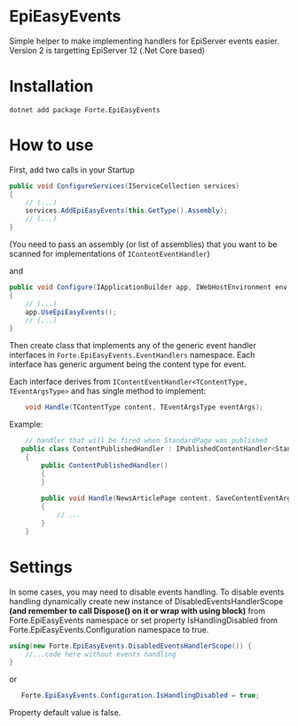 ﻿# EpiEasyEvents

Simple helper to make implementing handlers for EpiServer events easier. Version 2 is targetting EpiServer 12 (.Net Core based)

# Installation
`dotnet add package Forte.EpiEasyEvents`

# How to use

First, add two calls in your Startup
```cs
public void ConfigureServices(IServiceCollection services)
{
    // (...)
    services.AddEpiEasyEvents(this.GetType().Assembly); 
    // (...)
}
```
(You need to pass an assembly (or list of assemblies) that you want to be scanned for implementations of `IContentEventHandler`)

and
```cs
public void Configure(IApplicationBuilder app, IWebHostEnvironment env)
{
    // (...)
    app.UseEpiEasyEvents();
    // (...)
}
```


Then create class that implements any of the generic event handler interfaces in `Forte.EpiEasyEvents.EventHandlers` namespace. Each interface has generic argument being the content type for event.

Each interface derives from `IContentEventHandler<TContentType, TEventArgsType>` and has single method to implement: 
```cs
    void Handle(TContentType content, TEventArgsType eventArgs);
```


Example:

```cs
    // handler that will be fired when StandardPage was published
   public class ContentPublishedHandler : IPublishedContentHandler<StandardPage> 
    {
        public ContentPublishedHandler()
        {
        }
        
        public void Handle(NewsArticlePage content, SaveContentEventArgs eventArgs)
        {
            // ...
        }
    }
```

# Settings

In some cases, you may need to disable events handling. To disable events handling dynamically create new instance of DisabledEventsHandlerScope **(and remember to call Dispose() on it or wrap with using block)** from Forte.EpiEasyEvents namespace or set property IsHandlingDisabled from Forte.EpiEasyEvents.Configuration namespace to true.


```cs
using(new Forte.EpiEasyEvents.DisabledEventsHandlerScope()) {
    //...code here without events handling
}
```

or

```cs
   Forte.EpiEasyEvents.Configuration.IsHandlingDisabled = true;
```
Property default value is false.